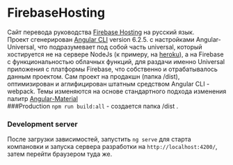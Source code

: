 # FirebaseHosting
Сайт перевода руководства [Firebase Hosting](https://firebase.google.com/docs/hosting/?authuser=0) на русский язык.<br>
Проект сгенерирован [Angular CLI](https://github.com/angular/angular-cli) version 6.2.5. с настройками Angular-Universal, что подразумевает под собой часть universal, который хостируется не на сервере NodeJs (к примеру, на [heroku](https://www.heroku.com)), а на Firebase с функциональностью облачных функций, для раздачи именно Universal приложения с платформы Firebase, что собственно и отрабатывалось данным проектом. Сам проект на продакшн (папка /dist), оптимизирован и аглифицирован штатным средством Angular CLI - webpack. Темы изменяются на основе стандартного подхода изменения палитр [Angular-Material](https://material.angular.io/guide/theming)  <br>
###Production
`npm run build:all` - создается папка /dist .
### Development server

После загрузки зависимостей, запустить `ng serve` для старта компановки и запуска сервера разработки на `http://localhost:4200/`, затем перейти браузером туда же. 
